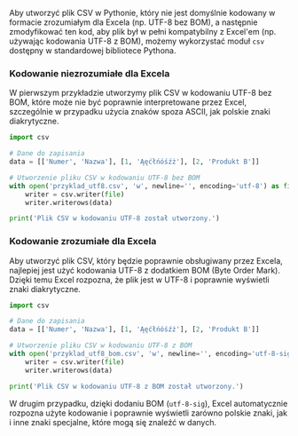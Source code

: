 Aby utworzyć plik CSV w Pythonie, który nie jest domyślnie kodowany w formacie zrozumiałym dla Excela (np. UTF-8 bez BOM), a następnie zmodyfikować ten kod, aby plik był w pełni kompatybilny z Excel'em (np. używając kodowania UTF-8 z BOM), możemy wykorzystać moduł `csv` dostępny w standardowej bibliotece Pythona.

### Kodowanie niezrozumiałe dla Excela

W pierwszym przykładzie utworzymy plik CSV w kodowaniu UTF-8 bez BOM, które może nie być poprawnie interpretowane przez Excel, szczególnie w przypadku użycia znaków spoza ASCII, jak polskie znaki diakrytyczne.

```python
import csv

# Dane do zapisania
data = [['Numer', 'Nazwa'], [1, 'Ąęćłńóśźż'], [2, 'Produkt B']]

# Utworzenie pliku CSV w kodowaniu UTF-8 bez BOM
with open('przyklad_utf8.csv', 'w', newline='', encoding='utf-8') as file:
    writer = csv.writer(file)
    writer.writerows(data)

print('Plik CSV w kodowaniu UTF-8 został utworzony.')
```

### Kodowanie zrozumiałe dla Excela

Aby utworzyć plik CSV, który będzie poprawnie obsługiwany przez Excela, najlepiej jest użyć kodowania UTF-8 z dodatkiem BOM (Byte Order Mark). Dzięki temu Excel rozpozna, że plik jest w UTF-8 i poprawnie wyświetli znaki diakrytyczne.

```python
import csv

# Dane do zapisania
data = [['Numer', 'Nazwa'], [1, 'Ąęćłńóśźż'], [2, 'Produkt B']]

# Utworzenie pliku CSV w kodowaniu UTF-8 z BOM
with open('przyklad_utf8_bom.csv', 'w', newline='', encoding='utf-8-sig') as file:
    writer = csv.writer(file)
    writer.writerows(data)

print('Plik CSV w kodowaniu UTF-8 z BOM został utworzony.')
```

W drugim przypadku, dzięki dodaniu BOM (`utf-8-sig`), Excel automatycznie rozpozna użyte kodowanie i poprawnie wyświetli zarówno polskie znaki, jak i inne znaki specjalne, które mogą się znaleźć w danych.
